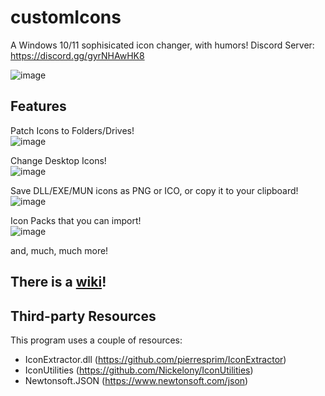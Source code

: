 # customIcons
A Windows 10/11 sophisicated icon changer, with humors!
Discord Server: https://discord.gg/gyrNHAwHK8

![image](https://user-images.githubusercontent.com/86447165/224623882-e0e553c1-78ac-4598-8a4e-b4d620853dec.png)

## Features
Patch Icons to Folders/Drives!   
![image](https://user-images.githubusercontent.com/86447165/224624099-718bdbec-10e5-4724-a506-01492c4fd177.png)

Change Desktop Icons!   
![image](https://user-images.githubusercontent.com/86447165/224624199-7d9ac20e-24f9-4dc0-aa8c-998f70d96b24.png)

Save DLL/EXE/MUN icons as PNG or ICO, or copy it to your clipboard!   
![image](https://user-images.githubusercontent.com/86447165/224624342-0308c655-7e77-4e91-ba72-6fbd4b4ce106.png)

Icon Packs that you can import!   
![image](https://user-images.githubusercontent.com/86447165/224624512-74ca8bf8-e347-4474-94b0-a4d648abc0b8.png)

and, much, much more!

## There is a [wiki](https://github.com/customIcon/customIcons/wiki)!

## Third-party Resources
This program uses a couple of resources:   
* IconExtractor.dll (https://github.com/pierresprim/IconExtractor)
* IconUtilities (https://github.com/Nickelony/IconUtilities)
* Newtonsoft.JSON (https://www.newtonsoft.com/json)
